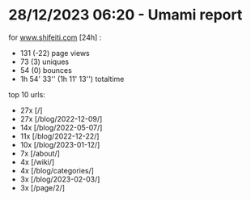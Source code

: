 # 28/12/2023 06:20 - Umami report
for www.shifeiti.com [24h] :

 - 131 (-22) page views
 - 73 (3) uniques
 - 54 (0) bounces
 - 1h 54' 33'' (1h 11' 13'') totaltime


top 10 urls:
 - 27x [/]
 - 27x [/blog/2022-12-09/]
 - 14x [/blog/2022-05-07/]
 - 11x [/blog/2022-12-22/]
 - 10x [/blog/2023-01-12/]
 - 7x [/about/]
 - 4x [/wiki/]
 - 4x [/blog/categories/]
 - 3x [/blog/2023-02-03/]
 - 3x [/page/2/]


